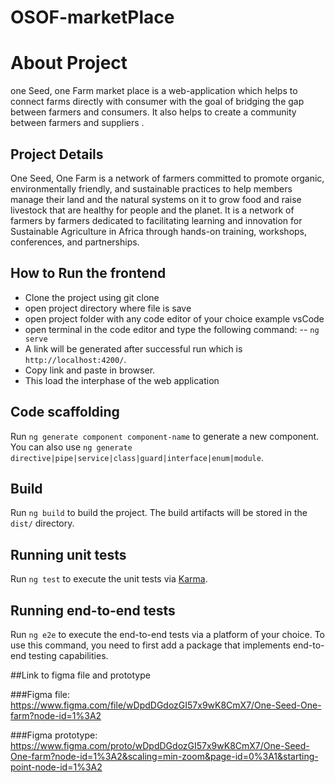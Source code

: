 # OSOF-marketPlace

# About Project

one Seed, one Farm market place is a web-application which helps to connect farms directly with consumer with the goal of bridging the gap between farmers and consumers. It also helps to create a community between farmers and suppliers .

## Project Details

One Seed, One Farm is a network of farmers committed to promote organic, environmentally friendly, and sustainable practices to help members manage their land and the natural systems on it to grow food and raise livestock that are healthy for people and the planet. It is a network of farmers by farmers dedicated to facilitating learning and innovation for Sustainable Agriculture in Africa through hands-on training, workshops, conferences, and partnerships.

## How to Run the frontend

- Clone the project using git clone
- open project directory where file is save
- open project folder with any code editor of your choice example vsCode
- open terminal in the code editor and type the following command:
-- `ng serve`
- A link will be generated after successful run which is `http://localhost:4200/`.
- Copy link and paste in browser.
- This load the interphase of the web application

## Code scaffolding

Run `ng generate component component-name` to generate a new component. You can also use `ng generate directive|pipe|service|class|guard|interface|enum|module`.

## Build

Run `ng build` to build the project. The build artifacts will be stored in the `dist/` directory.

## Running unit tests

Run `ng test` to execute the unit tests via [Karma](https://karma-runner.github.io).

## Running end-to-end tests

Run `ng e2e` to execute the end-to-end tests via a platform of your choice. To use this command, you need to first add a package that implements end-to-end testing capabilities.

##Link to figma file and prototype

###Figma file: https://www.figma.com/file/wDpdDGdozGI57x9wK8CmX7/One-Seed-One-farm?node-id=1%3A2

###Figma prototype: https://www.figma.com/proto/wDpdDGdozGI57x9wK8CmX7/One-Seed-One-farm?node-id=1%3A2&scaling=min-zoom&page-id=0%3A1&starting-point-node-id=1%3A2
